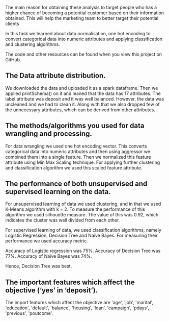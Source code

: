 The main reason for obtaining these analysis to target people who has a higher chance of becoming a potential customer based on their information obtained. This will help the marketing team to better target their potential clients

In this task we learned about data normalisation, one hot encoding to convert categorical data into numeric attributes and applying classification and clustering algorithms. 

The code and other resources can be found when you view this project on GitHub.


## The Data attribute distribution.

We downloaded the data and uploaded it as a spark dataframe. Then we applied printSchema() on it and leaned that the data has 17 attributes. The label attribute was deposit and it was well balanced. However, the data was uncleaned and we had to clean it. Along with that we also dropped few of the unnecessary attributes, which can be derived from other attributes.


## The methods/algorithms you used for data wrangling and processing.

For data wrangling we used one hot encoding vector. This converts categorical data into numeric attributes and then using aggressor we combined them into a single feature. Then we normalized this feature attribute using Min Max Scaling technique. For applying further clustering and classification algorithm we used this scaled feature attribute.

## The performance of both unsupervised and supervised learning on the data.

For unsupervised learning of data we used clustering, and in that we used K-Means algorithm with k = 2. To measure the performance of this algorithm we used silhouette measure. The value of this was 0.92, which indicates the cluster was well divided from each other.

For supervised learning of data, we used classification algorithms, namely Logistic Regression, Decision Tree and Naïve Bayes. For measuring their performance we used accuracy metric.

Accuracy of Logistic regression was 75%.
Accuracy of Decision Tree was 77%.
Accuracy of Naïve Bayes was 74%.

Hence, Decision Tree was best.

## The important features which affect the objective (‘yes’ in ‘deposit’).

The import features which affect the objective are 'age', 'job', 'marital', 'education', 'default', 'balance', 'housing', 'loan', 'campaign', 'pdays', 'previous', 'poutcome'.



